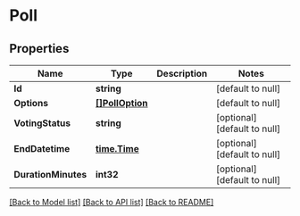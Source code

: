 # Poll

## Properties
Name | Type | Description | Notes
------------ | ------------- | ------------- | -------------
**Id** | **string** |  | [default to null]
**Options** | [**[]PollOption**](PollOption.md) |  | [default to null]
**VotingStatus** | **string** |  | [optional] [default to null]
**EndDatetime** | [**time.Time**](time.Time.md) |  | [optional] [default to null]
**DurationMinutes** | **int32** |  | [optional] [default to null]

[[Back to Model list]](../README.md#documentation-for-models) [[Back to API list]](../README.md#documentation-for-api-endpoints) [[Back to README]](../README.md)

